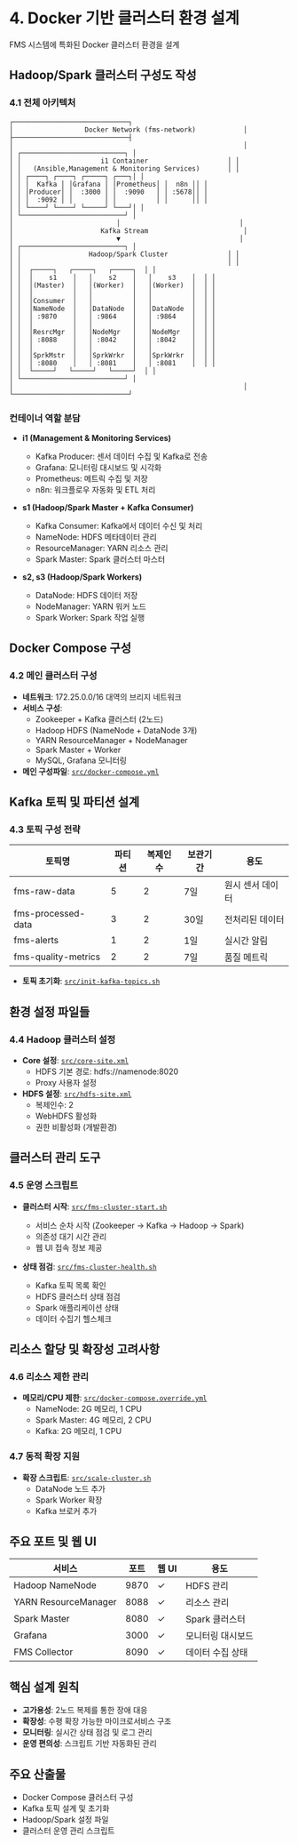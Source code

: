 # 4. Docker 기반 클러스터 환경 설계
FMS 시스템에 특화된 Docker 클러스터 환경을 설계

## Hadoop/Spark 클러스터 구성도 작성
### 4.1 전체 아키텍처
```
┌─────────────────────────────┐
│                  Docker Network (fms-network)            │
├─────────────────────────────┤
│                                                          │
│ ┌──────────────────────────┐ │
│ │                    i1 Container                    │ │
│ │   (Ansible,Management & Monitoring Services)       │ │
│ │ ┌────┐ ┌────┐ ┌─────┐ ┌───┐│ │
│ │ │  Kafka │ │Grafana │ │Prometheus│ │  n8n ││ │
│ │ │Producer│ │  :3000 │ │  :9090   │ │ :5678││ │
│ │ │  :9092 │ │        │ │          │ │      ││ │
│ │ └────┘ └────┘ └─────┘ └───┘│ │
│ └──────────────────────────┘ │
│                          │                              │
│                      Kafka Stream                        │
│                          ▼                              │
│ ┌──────────────────────────┐ │
│ │                 Hadoop/Spark Cluster               │ │
│ │                                                    │ │
│ │  ┌─────┐   ┌─────┐   ┌─────┐  │ │
│ │  │    s1    │   │    s2    │   │    s3    │  │ │
│ │  │(Master)  │   │(Worker)  │   │(Worker)  │  │ │
│ │  │          │   │          │   │          │  │ │
│ │  │Consumer  │   │          │   │          │  │ │
│ │  │NameNode  │   │DataNode  │   │DataNode  │  │ │
│ │  │ :9870    │   │ :9864    │   │ :9864    │  │ │
│ │  │          │   │          │   │          │  │ │
│ │  │ResrcMgr  │   │NodeMgr   │   │NodeMgr   │  │ │
│ │  │ :8088    │   │ :8042    │   │ :8042    │  │ │
│ │  │          │   │          │   │          │  │ │
│ │  │SprkMstr  │   │SprkWrkr  │   │SprkWrkr  │  │ │
│ │  │ :8080    │   │ :8081    │   │ :8081    │  │ │
│ │  └─────┘   └─────┘   └─────┘  │ │
│ └──────────────────────────┘ │
│                                                          │
└─────────────────────────────┘
```

### 컨테이너 역할 분담
* **i1 (Management & Monitoring Services)**
  - Kafka Producer: 센서 데이터 수집 및 Kafka로 전송
  - Grafana: 모니터링 대시보드 및 시각화
  - Prometheus: 메트릭 수집 및 저장
  - n8n: 워크플로우 자동화 및 ETL 처리

* **s1 (Hadoop/Spark Master + Kafka Consumer)**
  - Kafka Consumer: Kafka에서 데이터 수신 및 처리
  - NameNode: HDFS 메타데이터 관리
  - ResourceManager: YARN 리소스 관리
  - Spark Master: Spark 클러스터 마스터

* **s2, s3 (Hadoop/Spark Workers)**
  - DataNode: HDFS 데이터 저장
  - NodeManager: YARN 워커 노드
  - Spark Worker: Spark 작업 실행

## Docker Compose 구성
### 4.2 메인 클러스터 구성
* **네트워크**: 172.25.0.0/16 대역의 브리지 네트워크
* **서비스 구성**:
  - Zookeeper + Kafka 클러스터 (2노드)
  - Hadoop HDFS (NameNode + DataNode 3개)
  - YARN ResourceManager + NodeManager
  - Spark Master + Worker
  - MySQL, Grafana 모니터링
* **메인 구성파일**: [`src/docker-compose.yml`](src/docker-compose.yml)

## Kafka 토픽 및 파티션 설계
### 4.3 토픽 구성 전략
| 토픽명              | 파티션 | 복제인수 | 보관기간 | 용도             |
| ------------------- | ------ | -------- | -------- | ---------------- |
| fms-raw-data        | 5      | 2        | 7일      | 원시 센서 데이터 |
| fms-processed-data  | 3      | 2        | 30일     | 전처리된 데이터  |
| fms-alerts          | 1      | 2        | 1일      | 실시간 알림      |
| fms-quality-metrics | 2      | 2        | 7일      | 품질 메트릭      |

* **토픽 초기화**: [`src/init-kafka-topics.sh`](src/init-kafka-topics.sh)

## 환경 설정 파일들
### 4.4 Hadoop 클러스터 설정
* **Core 설정**: [`src/core-site.xml`](src/core-site.xml)
  - HDFS 기본 경로: hdfs://namenode:8020
  - Proxy 사용자 설정
* **HDFS 설정**: [`src/hdfs-site.xml`](src/hdfs-site.xml)
  - 복제인수: 2
  - WebHDFS 활성화
  - 권한 비활성화 (개발환경)

## 클러스터 관리 도구
### 4.5 운영 스크립트
* **클러스터 시작**: [`src/fms-cluster-start.sh`](src/fms-cluster-start.sh)
  - 서비스 순차 시작 (Zookeeper → Kafka → Hadoop → Spark)
  - 의존성 대기 시간 관리
  - 웹 UI 접속 정보 제공

* **상태 점검**: [`src/fms-cluster-health.sh`](src/fms-cluster-health.sh)
  - Kafka 토픽 목록 확인
  - HDFS 클러스터 상태 점검
  - Spark 애플리케이션 상태
  - 데이터 수집기 헬스체크

## 리소스 할당 및 확장성 고려사항
### 4.6 리소스 제한 관리
* **메모리/CPU 제한**: [`src/docker-compose.override.yml`](src/docker-compose.override.yml)
  - NameNode: 2G 메모리, 1 CPU
  - Spark Master: 4G 메모리, 2 CPU
  - Kafka: 2G 메모리, 1 CPU

### 4.7 동적 확장 지원
* **확장 스크립트**: [`src/scale-cluster.sh`](src/scale-cluster.sh)
  - DataNode 노드 추가
  - Spark Worker 확장
  - Kafka 브로커 추가

## 주요 포트 및 웹 UI
| 서비스               | 포트 | 웹 UI | 용도              |
| -------------------- | ---- | ----- | ----------------- |
| Hadoop NameNode      | 9870 | ✓    | HDFS 관리         |
| YARN ResourceManager | 8088 | ✓    | 리소스 관리       |
| Spark Master         | 8080 | ✓    | Spark 클러스터    |
| Grafana              | 3000 | ✓    | 모니터링 대시보드 |
| FMS Collector        | 8090 | ✓    | 데이터 수집 상태  |

## 핵심 설계 원칙
* **고가용성**: 2노드 복제를 통한 장애 대응
* **확장성**: 수평 확장 가능한 마이크로서비스 구조
* **모니터링**: 실시간 상태 점검 및 로그 관리
* **운영 편의성**: 스크립트 기반 자동화된 관리

## 주요 산출물
* Docker Compose 클러스터 구성
* Kafka 토픽 설계 및 초기화
* Hadoop/Spark 설정 파일
* 클러스터 운영 관리 스크립트

